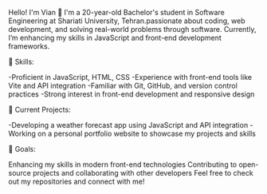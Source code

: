  Hello! I'm Vian 👋
 I'm a 20-year-old Bachelor's student in Software Engineering at Shariati University, Tehran.passionate about coding, web development, and solving real-world problems through software.
 Currently, I’m enhancing my skills in JavaScript and front-end development frameworks.

 🌟 Skills:
 
-Proficient in JavaScript, HTML, CSS
-Experience with front-end tools like Vite and API integration
-Familiar with Git, GitHub, and version control practices
-Strong interest in front-end development and responsive design

 
 🔭 Current Projects:
 
-Developing a weather forecast app using JavaScript and API integration
-Working on a personal portfolio website to showcase my projects and skills


🚀 Goals:

Enhancing my skills in modern front-end technologies
Contributing to open-source projects and collaborating with other developers
Feel free to check out my repositories and connect with me!
